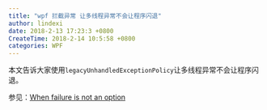 ```yaml
---
title: "wpf 拦截异常 让多线程异常不会让程序闪退"
author: lindexi
date: 2018-2-13 17:23:3 +0800
CreateTime: 2018-2-14 10:5:58 +0800
categories: WPF
---
```


本文告诉大家使用`legacyUnhandledExceptionPolicy`让多线程异常不会让程序闪退。

<!--more-->


<div id="toc"></div>

<!-- csdn -->

<!-- 不发布 -->

参见：[When failure is not an option ](http://philsversion.com/2009/03/25/when-failure-is-not-an-option/ )

